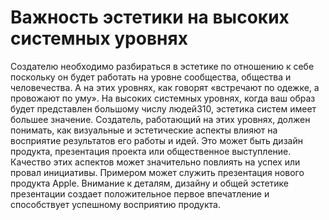 # Важность эстетики на высоких системных уровнях

Создателю необходимо разбираться в эстетике по отношению к себе поскольку он будет работать на уровне сообщества, общества и человечества. А на этих уровнях, как говорят «встречают по одежке, а провожают по уму». На высоких системных уровнях, когда ваш образ будет представлен большому числу людей310, эстетика систем имеет большее значение. Создатель, работающий на этих уровнях, должен понимать, как визуальные и эстетические аспекты влияют на восприятие результатов его работы и идей. Это может быть дизайн продукта, презентация проекта или общественное выступление. Качество этих аспектов может значительно повлиять на успех или провал инициативы.
Примером может служить презентация нового продукта Apple. Внимание к деталям, дизайну и общей эстетике презентации создает положительное первое впечатление и способствует успешному восприятию продукта.
